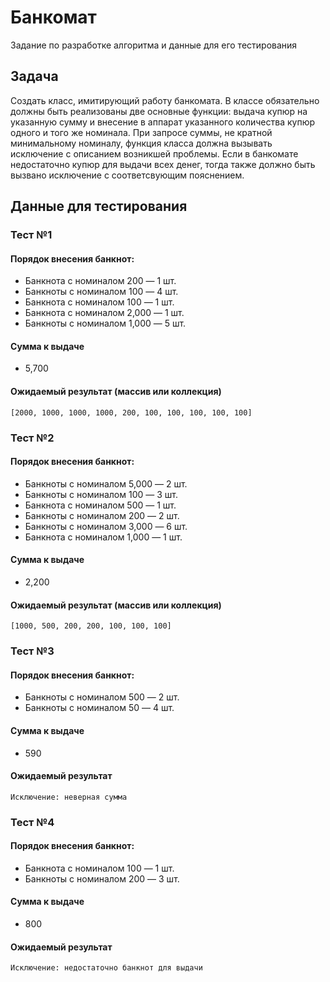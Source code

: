 # Банкомат
Задание по разработке алгоритма и данные для его тестирования
## Задача
Создать класс, имитирующий работу банкомата. В классе обязательно должны быть реализованы две основные функции: выдача купюр на указанную сумму и внесение в аппарат указанного количества купюр одного и того же номинала. При запросе суммы, не кратной минимальному номиналу, функция класса должна вызывать исключение с описанием возникшей проблемы. Если в банкомате недостаточно купюр для выдачи всех денег, тогда также должно быть вызвано исключение с соответсвующим пояснением.

## Данные для тестирования
### Тест №1
#### Порядок внесения банкнот:
- Банкнота с номиналом 200 ― 1 шт.
- Банкноты с номиналом 100 ― 4 шт.
- Банкнота с номиналом 100 ― 1 шт.
- Банкнота с номиналом 2,000 ― 1 шт.
- Банкноты с номиналом 1,000 ― 5 шт.

#### Сумма к выдаче 
- 5,700

#### Ожидаемый результат (массив или коллекция)
    [2000, 1000, 1000, 1000, 200, 100, 100, 100, 100, 100]

### Тест №2
#### Порядок внесения банкнот:
- Банкноты с номиналом 5,000 ― 2 шт.
- Банкноты с номиналом 100 ― 3 шт.
- Банкнота с номиналом 500 ― 1 шт.
- Банкноты с номиналом 200 ― 2 шт.
- Банкноты с номиналом 3,000 ― 6 шт.
- Банкнота с номиналом 1,000 ― 1 шт.

#### Сумма к выдаче 
- 2,200

#### Ожидаемый результат (массив или коллекция)
    [1000, 500, 200, 200, 100, 100, 100]

### Тест №3
#### Порядок внесения банкнот:
- Банкноты с номиналом 500 ― 2 шт.
- Банкноты с номиналом 50 ― 4 шт.

#### Сумма к выдаче 
- 590

#### Ожидаемый результат
    Исключение: неверная сумма

### Тест №4
#### Порядок внесения банкнот:
- Банкнота с номиналом 100 ― 1 шт.
- Банкноты с номиналом 200 ― 3 шт.

#### Сумма к выдаче 
- 800

#### Ожидаемый результат
    Исключение: недостаточно банкнот для выдачи
